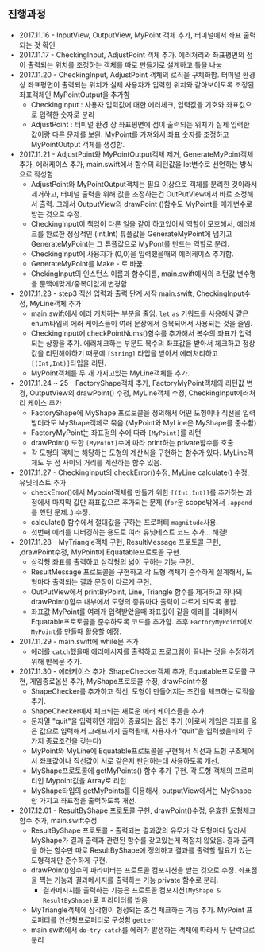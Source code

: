 ## 진행과정

- 2017.11.16 - InputView, OutputView, MyPoint 객체 추가, 터미널에서 좌표 출력되는 것 확인
- 2017.11.17 - CheckingInput, AdjustPoint 객체 추가. 에러처리와 좌표평면의 점이 출력되는 위치를 조정하는 객체를 따로 만들기로 설계하고 틀을 나눔
- 2017.11.20 - CheckingInput, AdjustPoint 객체의 로직을 구체화함. 터미널 환경 상 좌표평면이 출력되는 위치가 실제 사용자가 입력한 위치와 같아보이도록 조정된 좌표객체인 MyPointOutput을 추가함
    - CheckingInput : 사용자 입력값에 대한 에러체크, 입력값을 기호와 좌표값으로 입력한 숫자로 분리
    - AdjustPoint : 터미널 환경 상 좌표평면에 점이 출력되는 위치가 실제 입력한 값이랑 다른 문제를 보완. MyPoint를 가져와서 좌표 숫자를 조정하고 MyPointOutput 객체를 생성함.
- 2017.11.21 - AdjustPoint와 MyPointOutput객체 제거, GenerateMyPoint객체 추가, 에러케이스 추가, main.swift에서 함수의 리턴값을 let변수로 선언하는 방식으로 작성함
    - AdjustPoint와 MyPointOutput객체는 필요 이상으로 객체를 분리한 것이라서 제거하고, 터미널 출력을 위해 값을 조정하는건 OutPutView에서 바로 조정해서 출력. 그래서 OutputView의 drawPoint ()함수도 MyPoint를 매개변수로 받는 것으로 수정.
    - CheckingInput이 책임이 다른 일을 같이 하고있어서 역할이 모호해서, 에러체크를 완료한 정상적인 (Int,Int) 튜플값을 GenerateMyPoint에 넘기고 GenerateMyPoint는 그 튜플값으로 MyPont를 만드는 역할로 분리.
    - CheckingInput에 사용자가 (0,0)을 입력했을때의 에러케이스 추가함.
    - GenerateMyPoint를 Make - 로 바꿈.
    - ChekingInput의 인스턴스 이름과 함수이름, main.swift에서의 리턴값 변수명을 문맥에맞게/중복이없게 변경함
- 2017.11.23 - step3 직선 입력과 출력 단계 시작 main.swift, CheckingInput수정, MyLine객체 추가
    - main.swift에서 에러 캐치하는 부분을 줄임. `let` `as` 키워드를 사용해서 같은 enum타입의 에러 케이스들이 여러 문장에서 중복되어서 사용되는 것을 줄임.
    - CheckingInput에 checkPointNums()함수를 추가해서 복수의 좌표가 입력되는 상황을 추가. 에러체크하는 부분도 복수의 좌표값을 받아서 체크하고 정상값을 리턴해야하기 때문에 `[String]` 타입을 받아서 에러처리하고 `[(Int,Int)]`타입을 리턴.
    - MyPoint객체를 두 개 가지고있는 MyLine객체를 추가.
- 2017.11.24 ~ 25 - FactoryShape객체 추가, FactoryMyPoint객체의 리턴값 변경, OutputView의 drawPoint() 수정, MyLine객체 수정, CheckingInput에러처리 케이스 추가
    - FactoryShape에 MyShape 프로토콜을 정의해서 어떤 도형이나 직선을 입력받더라도 MyShape객체로 묶음 (MyPoint와 MyLine은 MyShape를 준수함)
    - FactoryMyPoint는 좌표점의 수에 따라 `[MyPoint]`를 리턴
    - drawPoint() 또한 `[MyPoint]`수에 따라 print하는 private함수를 호출
    - 각 도형의 객체는 해당하는 도형의 계산식을 구현하는 함수가 있다. MyLine객체도 두 점 사이의 거리를 계산하는 함수 있음.
- 2017.11.27 - CheckingInput의 checkError()수정, MyLine calculate() 수정, 유닛테스트 추가
    - checkError()에서 Mypoint객체를 만들기 위한 `[(Int,Int)]`를 추가하는 과정에서 마지막 값만 좌표값으로 추가되는 문제 (`for`문 scope밖에서 `.append`를 했던 문제..) 수정.
    - calculate() 함수에서 절대값을 구하는 프로퍼티 `magnitude`사용.
    - 첫번째 에러를 디버깅하는 용도로 여러 유닛테스트 코드 추가... 해결!
- 2017.11.28 - MyTriangle객체 구현, ResultMessage 프로토콜 구현, ,drawPoint수정, MyPoint에 Equatable프로토콜 구현.
  - 삼각형 좌표를 출력하고 삼각형의 넓이 구하는 기능 구현.
  - ResultMessage 프로토콜을 구현하고 각 도형 객체가 준수하게 설계해서, 도형마다 출력되는 결과 문장이 다르게 구현.
  - OutPutView에서 printByPoint, Line, Triangle 함수를 제거하고 하나의 drawPoint()함수 내부에서 도형의 종류마다 출력이 다르게 되도록 통합.
  - 좌표값 MyPoint를 여러개 입력받았을때 좌표값이 같을 에러를 대비해서 Equatable프로토콜을 준수하도록 코드를 추가함. 추후 `FactoryMyPoint`에서 `MyPoint`를 만들때 활용할 예정.
- 2017.11.29 - main.swift에 while문 추가
  - 에러를 `catch`했을때 에러메시지를 출력하고 프로그램이 끝나는 것을 수정하기위해 반복문 추가.
- 2017.11.30 - 에러케이스 추가, ShapeChecker객체 추가, Equatable프로토콜 구현, 게임종료옵션 추가, MyShape프로토콜 수정, drawPoint수정
    - ShapeChecker를 추가하고 직선, 도형이 만들어지는 조건을 체크하는 로직을 추가.
    - ShapeChecker에서 체크되는 새로운 에러 케이스들을 추가.
    - 문자열 "quit"을 입력하면 게임이 종료되는 옵션 추가 (이로써 게임은 좌표를 옳은 값으로 입력해서 그래프까지 출력될때, 사용자가 "quit"을 입력했을때의 두 가지 종료조건을 갖는다)
    - MyPoint와 MyLine에 Equatable프로토콜을 구현해서 직선과 도형 구조체에서 좌표값이나 직선값이 서로 같은지 판단하는데 사용하도록 개선.
    - MyShape프로토콜에 getMyPoints() 함수 추가 구현. 각 도형 객체의 프로퍼티인 Mypoint값을 Array로 리턴
    - MyShape타입의 getMyPoints를 이용해서, outputView에서는 MyShape만 가지고 좌표점을 출력하도록 개선.  
- 2017.12.01 - ResultByShape 프로토콜 구현, drawPoint()수정, 유효한 도형체크 함수 추가, main.swift수정
    - ResultByShape 프로토콜 - 출력되는 결과값의 유무가 각 도형마다 달라서 MyShape가 결과 출력과 관련된 함수를 갖고있는게 적절치 않았음. 결과 출력을 하는 함수만 따로 ResultByShape에 정의하고 결과를 출력할 필요가 있는 도형객체만 준수하게 구현.
    - drawPoint()함수의 파라미터는 프로토콜 컴포지션을 받는 것으로 수정. 좌표점을 찍는 기능과 결과메시지를 출력하는 기능 private 함수로 분리. 
        - 결과메시지를 출력하는 기능은 프로토콜 컴포지션`(MyShape & ResultByShape)`로 파라미터를 받음 
    - MyTriangle객체에 삼각형이 형성되는 조건 체크하는 기능 추가. MyPoint 프로퍼티를 연산형프로퍼티로 구성함 `getter`
    - main.swift에서 `do-try-catch`를 에러가 발생하는 객체에 따라서 두 단락으로 분리
